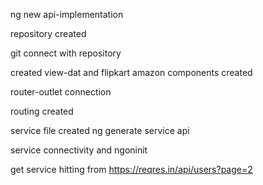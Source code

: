 ng new api-implementation

repository created

git connect with repository

created view-dat and flipkart amazon components created

router-outlet connection

routing created

service file created  ng generate service api

service connectivity and ngoninit

get service hitting from https://reqres.in/api/users?page=2